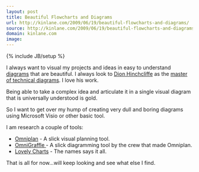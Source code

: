 ```yaml
---
layout: post
title: Beautiful Flowcharts and Diagrams
url: http://kinlane.com/2009/06/19/beautiful-flowcharts-and-diagrams/
source: http://kinlane.com/2009/06/19/beautiful-flowcharts-and-diagrams/
domain: kinlane.com
image: 
---
```

{% include JB/setup %}<p>I always want to visual my projects and ideas in easy to understand <a class="zem_slink" title="Diagram" rel="wikipedia" href="http://en.wikipedia.org/wiki/Diagram">diagrams</a> that are beautiful. I always look to <a href="http://hinchcliffeandcompany.com/">Dion Hinchcliffe</a> as the <a href="http://hinchcliffeandcompany.com/">master of technical diagrams</a>. I love his work.<p></p>
Being able to take a complex idea and articulate it in a single visual diagram that is universally understood is gold.<p></p>
So I want to get over my hump of creating very dull and boring diagrams using Microsoft Visio or other basic tool.<p></p>
I am research a couple of tools:
<ul class="mainlist">
	<li><a href="http://www.omnigroup.com/applications/omniplan/download/">Omniplan</a> - A slick visual planning tool.</li>
	<li><a href="http://www.omnigroup.com/applications/omnigraffle/">OmniGraffle </a>- A slick diagramming tool by the crew that made Omniplan.</li>
	<li><a href="http://www.lovelycharts.com/index.php?page=gallery&amp;category=networks">Lovely Charts</a> - The names says it all.</li>
</ul>
That is all for now...will keep looking and see what else I find.
</p>
